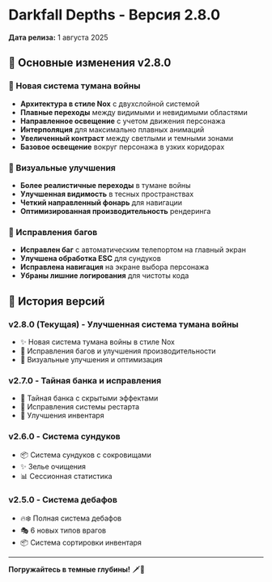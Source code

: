 # Darkfall Depths - Версия 2.8.0

**Дата релиза:** 1 августа 2025

## 🎯 Основные изменения v2.8.0

### 🔦 Новая система тумана войны
- **Архитектура в стиле Nox** с двухслойной системой
- **Плавные переходы** между видимыми и невидимыми областями
- **Направленное освещение** с учетом движения персонажа
- **Интерполяция** для максимально плавных анимаций
- **Увеличенный контраст** между светлыми и темными зонами
- **Базовое освещение** вокруг персонажа в узких коридорах

### 🎨 Визуальные улучшения
- **Более реалистичные переходы** в тумане войны
- **Улучшенная видимость** в тесных пространствах
- **Четкий направленный фонарь** для навигации
- **Оптимизированная производительность** рендеринга

### 🔧 Исправления багов
- **Исправлен баг** с автоматическим телепортом на главный экран
- **Улучшена обработка ESC** для сундуков
- **Исправлена навигация** на экране выбора персонажа
- **Убраны лишние логирования** для чистоты кода

## 📝 История версий

### v2.8.0 (Текущая) - Улучшенная система тумана войны
- ✨ Новая система тумана войны в стиле Nox
- 🔧 Исправления багов и улучшения производительности
- 🎨 Визуальные улучшения и оптимизация

### v2.7.0 - Тайная банка и исправления
- 🧪 Тайная банка с скрытыми эффектами
- 🔧 Исправления системы рестарта
- 🎒 Улучшения инвентаря

### v2.6.0 - Система сундуков
- 📦 Система сундуков с сокровищами
- ✨ Зелье очищения
- 📊 Сессионная статистика

### v2.5.0 - Система дебафов
- 🔥❄️ Полная система дебафов
- 🎭 6 новых типов врагов
- 📦 Система сортировки инвентаря

---

**Погружайтесь в темные глубины!** 🗡️💎
